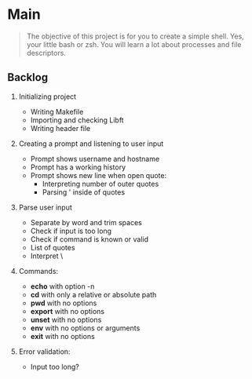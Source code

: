 # Main
> The objective of this project is for you to create a simple shell. Yes, your little bash or zsh. You will learn a lot about processes and file descriptors.

## Backlog

1. Initializing project
    - Writing Makefile
    - Importing and checking Libft
    - Writing header file

2. Creating a prompt and listening to user input
    - Prompt shows username and hostname
    - Prompt has a working history
    - Prompt shows new line when open quote:
        - Interpreting number of outer quotes
        - Parsing ' inside of quotes

3. Parse user input
    - Separate by word and trim spaces
    - Check if input is too long
    - Check if command is known or valid
    - List of quotes
    - Interpret \

4. Commands:
    - **echo** with option -n
    - **cd** with only a relative or absolute path
    - **pwd** with no options
    - **export** with no options
    - **unset** with no options
    - **env** with no options or arguments
    - **exit** with no options

5. Error validation:
    - Input too long?
